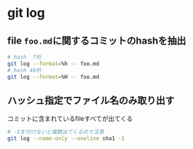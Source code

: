 # git log

## file `foo.md`に関するコミットのhashを抽出

```bash
# hash  7桁
git log --format=%h -- foo.md
# hash 40桁
git log --format=%H -- foo.md
```

## ハッシュ指定でファイル名のみ取り出す

コミットに含まれているfileすべてが出てくる

```bash
# -1を付けないと複数出てくるので注意
git log --name-only --oneline sha1 -1
```
